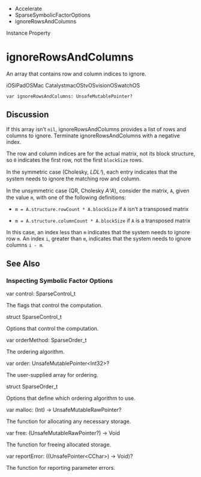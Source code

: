 

- Accelerate
- SparseSymbolicFactorOptions
-  ignoreRowsAndColumns 

Instance Property

# ignoreRowsAndColumns

An array that contains row and column indices to ignore.

iOSiPadOSMac CatalystmacOStvOSvisionOSwatchOS

``` source
var ignoreRowsAndColumns: UnsafeMutablePointer?
```

## Discussion

If this array isn’t `nil`, ignoreRowsAndColumns provides a list of rows and columns to ignore. Terminate ignoreRowsAndColumns with a negative index.

The row and column indices are for the actual matrix, not its block structure, so `0` indicates the first row, not the first `blockSize` rows.

In the symmetric case (Cholesky, *LDLᵀ*), each entry indicates that the system needs to ignore the matching row and column.

In the unsymmetric case (QR, Cholesky *AᵀA*), consider the matrix, `A`, given the value `m`, with one of the following definitions:

- `m = A.structure.rowCount * A.blockSize` if `A` isn’t a transposed matrix

- `m = A.structure.columnCount * A.blockSize` if `A` is a transposed matrix

In this case, an index less than `m` indicates that the system needs to ignore row `m`. An index `i`, greater than `m`, indicates that the system needs to ignore columns `i - m`.

## See Also

### Inspecting Symbolic Factor Options

var control: SparseControl_t

The flags that control the computation.

struct SparseControl_t

Options that control the computation.

var orderMethod: SparseOrder_t

The ordering algorithm.

var order: UnsafeMutablePointer&lt;Int32>?

The user-supplied array for ordering.

struct SparseOrder_t

Options that define which ordering algorithm to use.

var malloc: (Int) -> UnsafeMutableRawPointer?

The function for allocating any necessary storage.

var free: (UnsafeMutableRawPointer?) -> Void

The function for freeing allocated storage.

var reportError: ((UnsafePointer&lt;CChar>) -> Void)?

The function for reporting parameter errors.

